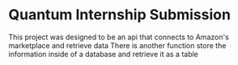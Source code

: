 # Quantum Internship Submission
This project was designed to be an api that connects to Amazon's marketplace and retrieve data 
There is another function store the information inside of a database and retrieve it as a table